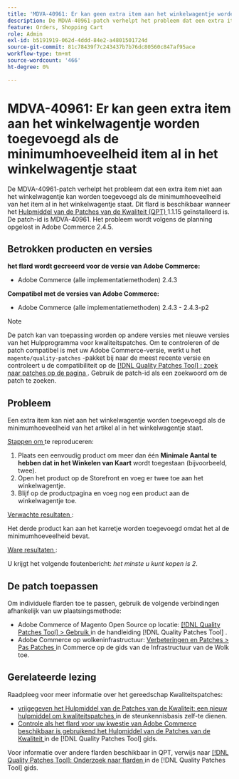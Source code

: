 ```yaml
---
title: 'MDVA-40961: Er kan geen extra item aan het winkelwagentje worden toegevoegd als de minimumhoeveelheid item al in het winkelwagentje staat'
description: De MDVA-40961-patch verhelpt het probleem dat een extra item niet aan het winkelwagentje kan worden toegevoegd als de minimumhoeveelheid van het item al in het winkelwagentje staat. Deze patch is beschikbaar wanneer [Quality Patches Tool (QPT)] (https://experienceleague.adobe.com/nl/docs/commerce-knowledge-base/kb/announcements/commerce-announcements/magento-quality-patches-released-new-tool-to-self-serve-quality-patches) 1.1.15 is geïnstalleerd. De patch-id is MDVA-40961. Het probleem wordt volgens de planning opgelost in Adobe Commerce 2.4.5.
feature: Orders, Shopping Cart
role: Admin
exl-id: b5191919-062d-4ddd-84e2-a4801501724d
source-git-commit: 81c78439f7c243437b7b76dc80560c847af95ace
workflow-type: tm+mt
source-wordcount: '466'
ht-degree: 0%

---
```


# MDVA-40961: Er kan geen extra item aan het winkelwagentje worden toegevoegd als de minimumhoeveelheid item al in het winkelwagentje staat

De MDVA-40961-patch verhelpt het probleem dat een extra item niet aan het winkelwagentje kan worden toegevoegd als de minimumhoeveelheid van het item al in het winkelwagentje staat. Dit flard is beschikbaar wanneer het [ Hulpmiddel van de Patches van de Kwaliteit (QPT) ](https://experienceleague.adobe.com/nl/docs/commerce-knowledge-base/kb/announcements/commerce-announcements/magento-quality-patches-released-new-tool-to-self-serve-quality-patches) 1.1.15 geïnstalleerd is. De patch-id is MDVA-40961. Het probleem wordt volgens de planning opgelost in Adobe Commerce 2.4.5.

## Betrokken producten en versies

**het flard wordt gecreeerd voor de versie van Adobe Commerce:**

* Adobe Commerce (alle implementatiemethoden) 2.4.3

**Compatibel met de versies van Adobe Commerce:**

* Adobe Commerce (alle implementatiemethoden) 2.4.3 - 2.4.3-p2

>[!NOTE]
>
>De patch kan van toepassing worden op andere versies met nieuwe versies van het Hulpprogramma voor kwaliteitspatches. Om te controleren of de patch compatibel is met uw Adobe Commerce-versie, werkt u het `magento/quality-patches` -pakket bij naar de meest recente versie en controleert u de compatibiliteit op de [[!DNL Quality Patches Tool] : zoek naar patches op de pagina ](https://experienceleague.adobe.com/nl/docs/commerce-knowledge-base/kb/announcements/commerce-announcements/magento-quality-patches-released-new-tool-to-self-serve-quality-patches) . Gebruik de patch-id als een zoekwoord om de patch te zoeken.

## Probleem

Een extra item kan niet aan het winkelwagentje worden toegevoegd als de minimumhoeveelheid van het artikel al in het winkelwagentje staat.

<u> Stappen om </u> te reproduceren:

1. Plaats een eenvoudig product om meer dan één **Minimale Aantal te hebben dat in het Winkelen van Kaart** wordt toegestaan (bijvoorbeeld, twee).
1. Open het product op de Storefront en voeg er twee toe aan het winkelwagentje.
1. Blijf op de productpagina en voeg nog een product aan de winkelwagentje toe.

<u> Verwachte resultaten </u>:

Het derde product kan aan het karretje worden toegevoegd omdat het al de minimumhoeveelheid bevat.

<u> Ware resultaten </u>:

U krijgt het volgende foutenbericht: *het minste u kunt kopen is 2*.

## De patch toepassen

Om individuele flarden toe te passen, gebruik de volgende verbindingen afhankelijk van uw plaatsingsmethode:

* Adobe Commerce of Magento Open Source op locatie: [[!DNL Quality Patches Tool]  > Gebruik ](/help/tools/quality-patches-tool/usage.md) in de handleiding [!DNL Quality Patches Tool] .
* Adobe Commerce op wolkeninfrastructuur: [ Verbeteringen en Patches > Pas Patches ](https://experienceleague.adobe.com/docs/commerce-cloud-service/user-guide/develop/upgrade/apply-patches.html?lang=nl-NL) in Commerce op de gids van de Infrastructuur van de Wolk toe.

## Gerelateerde lezing

Raadpleeg voor meer informatie over het gereedschap Kwaliteitspatches:

* [ vrijgegeven het Hulpmiddel van de Patches van de Kwaliteit: een nieuw hulpmiddel om kwaliteitspatches ](https://experienceleague.adobe.com/nl/docs/commerce-knowledge-base/kb/announcements/commerce-announcements/magento-quality-patches-released-new-tool-to-self-serve-quality-patches) in de steunkennisbasis zelf-te dienen.
* [ Controle als het flard voor uw kwestie van Adobe Commerce beschikbaar is gebruikend het Hulpmiddel van de Patches van de Kwaliteit ](/help/tools/quality-patches-tool/patches-available-in-qpt/check-patch-for-magento-issue-with-magento-quality-patches.md) in de [!DNL Quality Patches Tool] gids.

Voor informatie over andere flarden beschikbaar in QPT, verwijs naar [[!DNL Quality Patches Tool]: Onderzoek naar flarden ](https://experienceleague.adobe.com/tools/commerce-quality-patches/index.html?lang=nl-NL) in de [!DNL Quality Patches Tool] gids.
